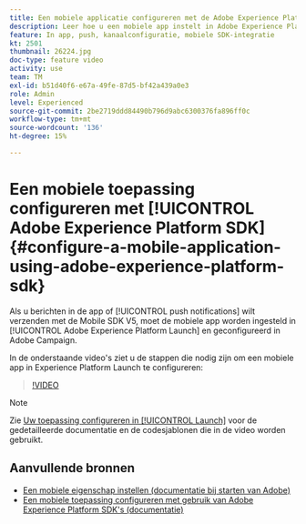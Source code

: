 ```yaml
---
title: Een mobiele applicatie configureren met de Adobe Experience Platform SDK
description: Leer hoe u een mobiele app instelt in Adobe Experience Platform Launch en hoe u deze configureert in Adobe Campaign.
feature: In app, push, kanaalconfiguratie, mobiele SDK-integratie
kt: 2501
thumbnail: 26224.jpg
doc-type: feature video
activity: use
team: TM
exl-id: b51d40f6-e67a-49fe-87d5-bf42a439a0e3
role: Admin
level: Experienced
source-git-commit: 2be2719ddd84490b796d9abc6300376fa896ff0c
workflow-type: tm+mt
source-wordcount: '136'
ht-degree: 15%

---
```


# Een mobiele toepassing configureren met [!UICONTROL Adobe Experience Platform SDK] {#configure-a-mobile-application-using-adobe-experience-platform-sdk}

Als u berichten in de app of [!UICONTROL push notifications] wilt verzenden met de Mobile SDK V5, moet de mobiele app worden ingesteld in [!UICONTROL Adobe Experience Platform Launch] en geconfigureerd in Adobe Campaign.

In de onderstaande video&#39;s ziet u de stappen die nodig zijn om een mobiele app in Experience Platform Launch te configureren:

>[!VIDEO](https://video.tv.adobe.com/v/26224?quality=12)

>[!NOTE]
>
>Zie [Uw toepassing configureren in [!UICONTROL Launch]](https://helpx.adobe.com/campaign/kb/configuring-app-sdk.html#ConfiguringyourapplicationinLaunch) voor de gedetailleerde documentatie en de codesjablonen die in de video worden gebruikt.

## Aanvullende bronnen

* [Een mobiele eigenschap instellen (documentatie bij starten van Adobe)](https://aep-sdks.gitbook.io/docs/getting-started/create-a-mobile-property)
* [Een mobiele toepassing configureren met gebruik van Adobe Experience Platform SDK&#39;s (documentatie)](https://helpx.adobe.com/campaign/kb/configuring-app-sdk.html)
